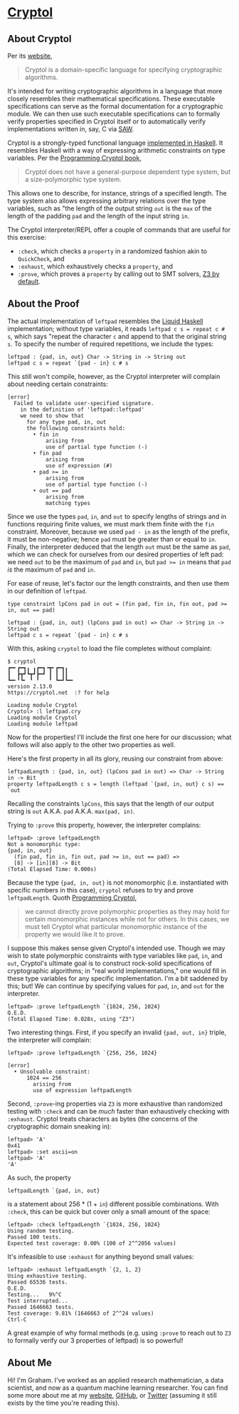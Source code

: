# [Cryptol](https://cryptol.net/)

## About Cryptol

Per its [website](https://cryptol.net/),

> Cryptol is a domain-specific language for specifying cryptographic algorithms.

It's intended for writing cryptographic algorithms in a language that more closely resembles their mathematical specifications.
These executable specifications can serve as the formal documentation for a cryptographic module.
We can then use such executable specifications can to formally verify properties specified in Cryptol itself or to automatically verify implementations written in, say, C via [SAW](https://saw.galois.com/).

Cryptol is a strongly-typed functional language [implemented in Haskell](https://github.com/GaloisInc/cryptol).
It resembles Haskell with a way of expressing arithmetic constraints on type variables.
Per the [Programming Cryptol book](https://cryptol.net/files/ProgrammingCryptol.pdf),

> Cryptol does not have a general-purpose dependent type system, but a size-polymorphic type system.

This allows one to describe, for instance, strings of a specified length.
The type system also allows expressing arbitrary relations over the type variables, such as "the length of the output string `out` is the `max` of the length of the padding `pad` and the length of the input string `in`.

The Cryptol interpreter/REPL offer a couple of commands that are useful for this exercise:

- `:check`, which checks a `property` in a randomized fashion akin to `QuickCheck`, and
- `:exhaust`, which exhaustively checks a `property`, and
- `:prove`, which proves a `property` by calling out to SMT solvers, [Z3 by default](https://github.com/Z3Prover/z3).

## About the Proof

The actual implementation of `leftpad` resembles the [Liquid Haskell](../liquidhaskell/LeftPad.hs) implementation; without type variables, it reads `leftpad c s = repeat c # s`, which says "repeat the character `c` and append to that the original string `s`.
To specify the number of required repetitions, we include the types:

```cryptol
leftpad : {pad, in, out} Char -> String in -> String out
leftpad c s = repeat `{pad - in} c # s
```

This still won't compile, however, as the Cryptol interpreter will complain about needing certain constraints:

```
[error]
  Failed to validate user-specified signature.
    in the definition of 'leftpad::leftpad'
    we need to show that
      for any type pad, in, out
      the following constraints hold:
        • fin in
            arising from
            use of partial type function (-)
        • fin pad
            arising from
            use of expression (#)
        • pad >= in
            arising from
            use of partial type function (-)
        • out == pad
            arising from
            matching types
```

Since we use the types `pad`, `in`, and `out` to specify lengths of strings and in functions requiring finite values, we must mark them finite with the `fin` constraint.
Moreover, because we used `pad - in` as the length of the prefix, it must be non-negative; hence `pad` must be greater than or equal to `in`.
Finally, the interpreter deduced that the length `out` must be the same as `pad`, which we can check for ourselves from our desired properties of left pad: we need `out` to be the maximum of `pad` and `in`, but `pad >= in` means that `pad` _is_ the maximum of `pad` and `in`.

For ease of reuse, let's factor our the length constraints, and then use them in our definition of `leftpad`.

```cryptol
type constraint lpCons pad in out = (fin pad, fin in, fin out, pad >= in, out == pad)

leftpad : {pad, in, out} (lpCons pad in out) => Char -> String in -> String out
leftpad c s = repeat `{pad - in} c # s
```

With this, asking `cryptol` to load the file completes without complaint:

```
$ cryptol
┏━╸┏━┓╻ ╻┏━┓╺┳╸┏━┓╻
┃  ┣┳┛┗┳┛┣━┛ ┃ ┃ ┃┃
┗━╸╹┗╸ ╹ ╹   ╹ ┗━┛┗━╸
version 2.13.0
https://cryptol.net  :? for help

Loading module Cryptol
Cryptol> :l leftpad.cry
Loading module Cryptol
Loading module leftpad
```

Now for the properties!
I'll include the first one here for our discussion; what follows will also apply to the other two properties as well.

Here's the first property in all its glory, reusing our constraint from above:

```cryptol
leftpadLength : {pad, in, out} (lpCons pad in out) => Char -> String in -> Bit
property leftpadLength c s = length (leftpad `{pad, in, out} c s) == `out
```

Recalling the constraints `lpCons`, this says that the length of our output string is `out` A.K.A. `pad` A.K.A. `max(pad, in)`.

Trying to `:prove` this property, however, the interpreter complains:

```
leftpad> :prove leftpadLength
Not a monomorphic type:
{pad, in, out}
  (fin pad, fin in, fin out, pad >= in, out == pad) =>
  [8] -> [in][8] -> Bit
(Total Elapsed Time: 0.000s)
```

Because the type `{pad, in, out}` is not monomorphic (i.e. instantiated with specific numbers in this case), `cryptol` refuses to try and prove `leftpadLength`.
Quoth [Programming Cryptol](https://cryptol.net/files/ProgrammingCryptol.pdf),

> we cannot directly prove polymorphic properties as they may hold for certain monomorphic instances while not for others. In this cases, we must tell Cryptol what particular monomorphic instance of the property we would like it to prove.

I suppose this makes sense given Cryptol's intended use.
Though we may wish to state polymorphic constraints with type variables like `pad`, `in`, and `out`, Cryptol's ultimate goal is to construct rock-solid specifications of cryptographic algorithms; in "real world implementations," one would fill in these type variables for any specific implementation.
I'm a bit saddened by this; but! We can continue by specifying values for `pad`, `in`, and `out` for the interpreter.

```
leftpad> :prove leftpadLength `{1024, 256, 1024}
Q.E.D.
(Total Elapsed Time: 0.028s, using "Z3")
```

Two interesting things.
First, if you specify an invalid `{pad, out, in}` triple, the interpreter will complain:

```
leftpad> :prove leftpadLength `{256, 256, 1024}

[error]
  • Unsolvable constraint:
      1024 == 256
        arising from
        use of expression leftpadLength
```

Second, `:prove`-ing properties via `Z3` is more exhaustive than randomized testing with `:check` and can be _much_ faster than exhaustively checking with `:exhaust`.
Cryptol treats characters as bytes (the concerns of the cryptographic domain sneaking in):

```
leftpad> 'A'
0x41
leftpad> :set ascii=on
leftpad> 'A'
'A'
```

As such, the property

```
leftpadLength `{pad, in, out}
```

is a statement about 256 * (1 + `in`) different possible combinations.
With `:check`, this can be quick but cover only a small amount of the space:

```
leftpad> :check leftpadLength `{1024, 256, 1024}
Using random testing.
Passed 100 tests.
Expected test coverage: 0.00% (100 of 2^^2056 values)
```

It's infeasible to use `:exhaust` for anything beyond small values:

```
leftpad> :exhaust leftpadLength `{2, 1, 2}
Using exhaustive testing.
Passed 65536 tests.
Q.E.D.
Testing...   9%^C
Test interrupted...
Passed 1646663 tests.
Test coverage: 9.81% (1646663 of 2^^24 values)
Ctrl-C
```

A great example of why formal methods (e.g. using `:prove` to reach out to `Z3` to formally verify our 3 properties of leftpad) is so powerful!

## About Me

Hi! I'm Graham.
I've worked as an applied research mathematician, a data scientist, and now as a quantum machine learning researcher.
You can find some more about me at my [website](https://grahamenos.com/), [GitHub](https://github.com/genos), or [Twitter](https://twitter.com/graham_enos) (assuming it still exists by the time you're reading this).
